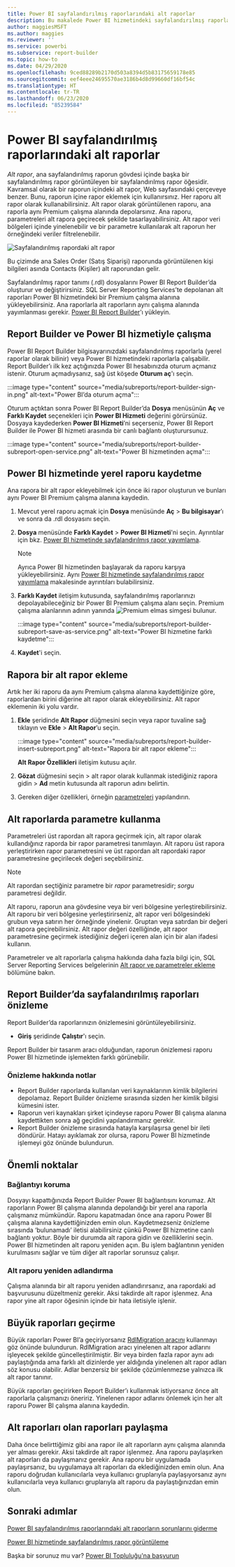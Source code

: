 ```yaml
---
title: Power BI sayfalandırılmış raporlarındaki alt raporlar
description: Bu makalede Power BI hizmetindeki sayfalandırılmış raporlar için desteklenen veri kaynaklarını ve Azure SQL Veritabanı veri kaynaklarına nasıl bağlanacağınızı öğreneceksiniz.
author: maggiesMSFT
ms.author: maggies
ms.reviewer: ''
ms.service: powerbi
ms.subservice: report-builder
ms.topic: how-to
ms.date: 04/29/2020
ms.openlocfilehash: 9ced88289b2170d503a8394d5b83175659178e85
ms.sourcegitcommit: eef4eee24695570ae3186b4d8d99660df16bf54c
ms.translationtype: HT
ms.contentlocale: tr-TR
ms.lasthandoff: 06/23/2020
ms.locfileid: "85239584"
---
```

# <a name="subreports-in-power-bi-paginated-reports"></a>Power BI sayfalandırılmış raporlarındaki alt raporlar

*Alt rapor*, ana sayfalandırılmış raporun gövdesi içinde başka bir sayfalandırılmış rapor görüntüleyen bir sayfalandırılmış rapor öğesidir. Kavramsal olarak bir raporun içindeki alt rapor, Web sayfasındaki çerçeveye benzer. Bunu, raporun içine rapor eklemek için kullanırsınız. Her raporu alt rapor olarak kullanabilirsiniz. Alt rapor olarak görüntülenen raporu, ana raporla aynı Premium çalışma alanında depolarsınız. Ana raporu, parametreleri alt rapora geçirecek şekilde tasarlayabilirsiniz. Alt rapor veri bölgeleri içinde yinelenebilir ve bir parametre kullanılarak alt raporun her örneğindeki veriler filtrelenebilir.  
  
 ![Sayfalandırılmış rapordaki alt rapor](media/subreports/paginated-report-subreport.png "Sayfalandırılmış rapor alt raporu")  
  
 Bu çizimde ana Sales Order (Satış Siparişi) raporunda görüntülenen kişi bilgileri asında Contacts (Kişiler) alt raporundan gelir.  
  
Sayfalandırılmış rapor tanımı (.rdl) dosyalarını Power BI Report Builder’da oluşturur ve değiştirirsiniz. SQL Server Reporting Services’te depolanan alt raporları Power BI hizmetindeki bir Premium çalışma alanına yükleyebilirsiniz. Ana raporlarla alt raporların aynı çalışma alanında yayımlanması gerekir. [Power BI Report Builder](https://aka.ms/pbireportbuilder)’ı yükleyin.
  
## <a name="work-with-report-builder-and-the-power-bi-service"></a>Report Builder ve Power BI hizmetiyle çalışma

Power BI Report Builder bilgisayarınızdaki sayfalandırılmış raporlarla (yerel raporlar olarak bilinir) veya Power BI hizmetindeki raporlarla çalışabilir.  Report Builder’ı ilk kez açtığınızda Power BI hesabınızda oturum açmanız istenir. Oturum açmadıysanız, sağ üst köşede **Oturum aç**'ı seçin.

:::image type="content" source="media/subreports/report-builder-sign-in.png" alt-text="Power BI’da oturum açma":::

Oturum açtıktan sonra Power BI Report Builder’da **Dosya** menüsünün **Aç** ve **Farklı Kaydet** seçenekleri için **Power BI Hizmeti** değerini görürsünüz. Dosyaya kaydederken **Power BI Hizmeti**’ni seçerseniz, Power BI Report Builder ile Power BI hizmeti arasında bir canlı bağlantı oluşturursunuz. 

:::image type="content" source="media/subreports/report-builder-subreport-open-service.png" alt-text="Power BI hizmetinden açma":::

## <a name="save-a-local-report-to-the-power-bi-service"></a>Power BI hizmetinde yerel raporu kaydetme

Ana rapora bir alt rapor ekleyebilmek için önce iki rapor oluşturun ve bunları aynı Power BI Premium çalışma alanına kaydedin. 

1. Mevcut yerel raporu açmak için **Dosya** menüsünde **Aç** > **Bu bilgisayar**’ı ve sonra da .rdl dosyasını seçin.  

2. **Dosya** menüsünde **Farklı Kaydet** > **Power BI Hizmeti**'ni seçin.  Ayrıntılar için bkz. [Power BI hizmetinde sayfalandırılmış rapor yayımlama](paginated-reports-save-to-power-bi-service.md).

    > [!NOTE]
    > Ayrıca Power BI hizmetinden başlayarak da raporu karşıya yükleyebilirsiniz. Aynı [Power BI hizmetinde sayfalandırılmış rapor yayımlama](paginated-reports-save-to-power-bi-service.md) makalesinde ayrıntıları bulabilirsiniz.

3. **Farklı Kaydet** iletişim kutusunda, sayfalandırılmış raporlarınızı depolayabileceğiniz bir Power BI Premium çalışma alanı seçin.  Premium çalışma alanlarının adının yanında ![Premium elmas simgesi](media/subreports/report-builder-premium-diamond.png) bulunur.

    :::image type="content" source="media/subreports/report-builder-subreport-save-as-service.png" alt-text="Power BI hizmetine farklı kaydetme":::

4. **Kaydet**'i seçin.

## <a name="add-a-subreport-to-a-report"></a>Rapora bir alt rapor ekleme

Artık her iki raporu da aynı Premium çalışma alanına kaydettiğinize göre, raporlardan birini diğerine alt rapor olarak ekleyebilirsiniz. Alt rapor eklemenin iki yolu vardır. 

1. **Ekle** şeridinde **Alt Rapor** düğmesini seçin veya rapor tuvaline sağ tıklayın ve **Ekle** > **Alt Rapor**’u seçin.

    :::image type="content" source="media/subreports/report-builder-insert-subreport.png" alt-text="Rapora bir alt rapor ekleme":::

    **Alt Rapor Özellikleri** iletişim kutusu açılır.  

2. **Gözat** düğmesini seçin > alt rapor olarak kullanmak istediğiniz rapora gidin > **Ad** metin kutusunda alt raporun adını belirtin.

3. Gereken diğer özellikleri, örneğin [parametreleri](#use-parameters-in-subreports) yapılandırın.

## <a name="use-parameters-in-subreports"></a>Alt raporlarda parametre kullanma  
 Parametreleri üst rapordan alt rapora geçirmek için, alt rapor olarak kullandığınız raporda bir rapor parametresi tanımlayın. Alt raporu üst rapora yerleştirirken rapor parametresini ve üst rapordan alt rapordaki rapor parametresine geçirilecek değeri seçebilirsiniz.  
  
> [!NOTE]  
> Alt rapordan seçtiğiniz parametre bir *rapor* parametresidir; *sorgu* parametresi değildir.  
  
 Alt raporu, raporun ana gövdesine veya bir veri bölgesine yerleştirebilirsiniz. Alt raporu bir veri bölgesine yerleştirirseniz, alt rapor veri bölgesindeki grubun veya satırın her örneğinde yinelenir. Gruptan veya satırdan bir değeri alt rapora geçirebilirsiniz. Alt rapor değeri özelliğinde, alt rapor parametresine geçirmek istediğiniz değeri içeren alan için bir alan ifadesi kullanın.  
  
 Parametreler ve alt raporlarla çalışma hakkında daha fazla bilgi için, SQL Server Reporting Services belgelerinin [Alt rapor ve parametreler ekleme](https://docs.microsoft.com/sql/reporting-services/report-design/add-a-subreport-and-parameters-report-builder-and-ssrs) bölümüne bakın.  

## <a name="preview-paginated-reports-in-report-builder"></a>Report Builder’da sayfalandırılmış raporları önizleme

Report Builder’da raporlarınızın önizlemesini görüntüleyebilirsiniz.

- **Giriş** şeridinde **Çalıştır**'ı seçin. 

Report Builder bir tasarım aracı olduğundan, raporun önizlemesi raporu Power BI hizmetinde işlemekten farklı görünebilir.

### <a name="notes-about-previewing"></a>Önizleme hakkında notlar

- Report Builder raporlarda kullanılan veri kaynaklarının kimlik bilgilerini depolamaz.  Report Builder önizleme sırasında sizden her kimlik bilgisi kümesini ister.  
- Raporun veri kaynakları şirket içindeyse raporu Power BI çalışma alanına kaydettikten sonra ağ geçidini yapılandırmanız gerekir.
- Report Builder önizleme sırasında hatayla karşılaşırsa genel bir ileti döndürür.  Hatayı ayıklamak zor olursa, raporu Power BI hizmetinde işlemeyi göz önünde bulundurun.  

## <a name="considerations"></a>Önemli noktalar

### <a name="maintaining-the-connection"></a>Bağlantıyı koruma

Dosyayı kapattığınızda Report Builder Power BI bağlantısını korumaz.  Alt raporların Power BI çalışma alanında depolandığı bir yerel ana raporla çalışmanız mümkündür. Raporu kapatmadan önce ana raporu Power BI çalışma alanına kaydettiğinizden emin olun.  Kaydetmezseniz önizleme sırasında ‘bulunamadı’ iletisi alabilirsiniz çünkü Power BI hizmetine canlı bağlantı yoktur.  Böyle bir durumda alt rapora gidin ve özelliklerini seçin.  Power BI hizmetinden alt raporu yeniden açın.  Bu işlem bağlantının yeniden kurulmasını sağlar ve tüm diğer alt raporlar sorunsuz çalışır.

### <a name="renaming-a-subreport"></a>Alt raporu yeniden adlandırma

Çalışma alanında bir alt raporu yeniden adlandırırsanız, ana rapordaki ad başvurusunu düzeltmeniz gerekir. Aksi takdirde alt rapor işlenmez. Ana rapor yine alt rapor öğesinin içinde bir hata iletisiyle işlenir.

## <a name="migrate-large-reports"></a>Büyük raporları geçirme

Büyük raporları Power BI’a geçiriyorsanız [RdlMigration aracını](../guidance/migrate-ssrs-reports-to-power-bi.md) kullanmayı göz önünde bulundurun.  RdlMigration aracı yinelenen alt rapor adlarını işleyecek şekilde güncelleştirilmiştir.  Bir veya birden fazla rapor aynı adı paylaştığında ama farklı alt dizinlerde yer aldığında yinelenen alt rapor adları söz konusu olabilir.  Adlar benzersiz bir şekilde çözümlenmezse yalnızca ilk alt rapor tanınır.

Büyük raporları geçirirken Report Builder’ı kullanmak istiyorsanız önce alt raporlarla çalışmanızı öneririz. Yinelenen rapor adlarını önlemek için her alt raporu Power BI çalışma alanına kaydedin.

## <a name="share-reports-with-subreports"></a>Alt raporları olan raporları paylaşma

Daha önce belirttiğimiz gibi ana rapor ile alt raporların aynı çalışma alanında yer alması gerekir. Aksi takdirde alt rapor işlenmez. Ana raporu paylaşırken alt raporları da paylaşmanız gerekir. Ana raporu bir uygulamada paylaşırsanız, bu uygulamaya alt raporları da eklediğinizden emin olun. Ana raporu doğrudan kullanıcılarla veya kullanıcı gruplarıyla paylaşıyorsanız aynı kullanıcılarla veya kullanıcı gruplarıyla alt raporu da paylaştığınızdan emin olun.
  
## <a name="next-steps"></a>Sonraki adımlar

[Power BI sayfalandırılmış raporlarındaki alt raporların sorunlarını giderme](subreports-troubleshoot.md)

[Power BI hizmetinde sayfalandırılmış rapor görüntüleme](../consumer/paginated-reports-view-power-bi-service.md)

Başka bir sorunuz mu var? [Power BI Topluluğu'na başvurun](https://community.powerbi.com/)
